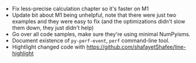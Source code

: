 * Fix less-precise calculation chapter so it's faster on M1
* Update bit about M1 being unhelpful, note that there were just two examples and they were easy to fix (and the optimizations didn't slow them down, they just didn't help)
* Go over all code samples, make sure they're using minimal NumPyisms.
* Document existence of `py-perf-event`, `perf` command-line tool.
* Hightlight changed code with https://github.com/shafayetShafee/line-highlight
